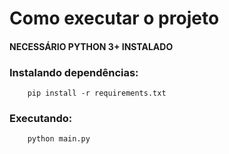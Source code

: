 # Como executar o projeto

#### NECESSÁRIO PYTHON 3+ INSTALADO

### Instalando dependências: 

        pip install -r requirements.txt
        
### Executando: 

        python main.py